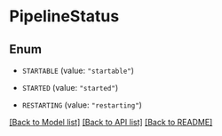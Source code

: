 # PipelineStatus

## Enum


* `STARTABLE` (value: `"startable"`)

* `STARTED` (value: `"started"`)

* `RESTARTING` (value: `"restarting"`)


[[Back to Model list]](../README.md#documentation-for-models) [[Back to API list]](../README.md#documentation-for-api-endpoints) [[Back to README]](../README.md)


